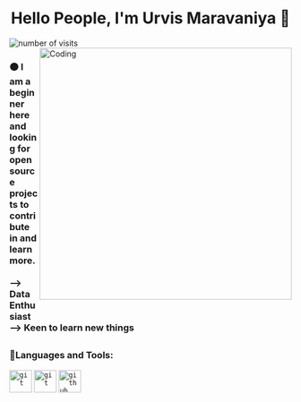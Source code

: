 <h1 align="center"> Hello People, I'm Urvis Maravaniya 👋 </h1>
<img src="https://badges.pufler.dev/visits/urvisism/urvisism" alt="number of visits">
<img align="right" alt="Coding" width="450" 
     src="https://raw.githubusercontent.com/pritmanvar/pritmanvar/3d97b6f2b52c980dcf2b373fe6fcc8afbdd8c5ce/gif/Coding%20_Monochromatic.svg">
     
<h3 align = "left">🟠 I am a beginner here and looking for open source projects to contribute in and learn more.<br><br>
--> Data Enthusiast <br> --> Keen to learn new things<br></h3>
<h2></h2>
<h3 align="left">🔴Languages and Tools:</h3>
<p align="left"> 
<code><img src="https://github.com/urvisism/urvisism/blob/main/tools/git.png?raw=true" alt="git" width="40" height="40"/></code>
<code><img src="https://github.com/urvisism/urvisism/blob/main/tools/git.png?raw=true" alt="git" width="40" height="40"/></code>
<code><img height="40" width="40" src="https://github.com/urvisism/urvisism/blob/main/tools/github.png?raw=true" alt="github" width="40" height="40"/></code>
</p>

<!--
**urvisism/urvisism** is a ✨ _special_ ✨ repository because its `README.md` (this file) appears on your GitHub profile.

Here are some ideas to get you started:

- 🔭 I’m currently working on ...
- 🌱 I’m currently learning ...
- 👯 I’m looking to collaborate on ...
- 🤔 I’m looking for help with ...
- 💬 Ask me about ...
- 📫 How to reach me: ...
- 😄 Pronouns: ...
- ⚡ Fun fact: ...
-->
